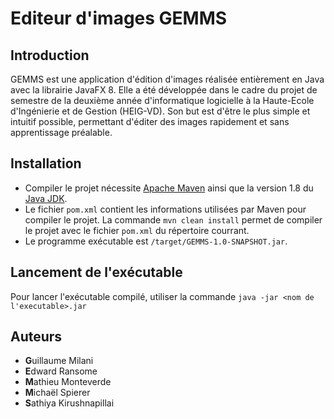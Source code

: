 # Editeur d'images GEMMS
## Introduction
GEMMS est une application d'édition d'images réalisée entièrement en Java avec la librairie JavaFX 8. Elle a été développée dans le cadre du projet de semestre de la deuxième année d'informatique logicielle à la Haute-Ecole d'Ingénierie et de Gestion (HEIG-VD). Son but est d'être le plus simple et intuitif possible, permettant d'éditer des images rapidement et sans apprentissage préalable.

## Installation
* Compiler le projet nécessite [Apache Maven](https://maven.apache.org/download.cgi) ainsi que la version 1.8 du [Java JDK](http://www.oracle.com/technetwork/pt/java/javase/downloads/jdk8-downloads-2133151.html).
* Le fichier `pom.xml` contient les informations utilisées par Maven pour compiler le projet. La commande `mvn clean install` permet de compiler le projet avec le fichier `pom.xml` du répertoire courrant.
* Le programme exécutable est `/target/GEMMS-1.0-SNAPSHOT.jar`.

## Lancement de l'exécutable
Pour lancer l'exécutable compilé, utiliser la commande `java -jar <nom de l'executable>.jar`


## Auteurs
 - **G**uillaume Milani
 - **E**dward Ransome
 - **M**athieu Monteverde
 - **M**ichaël Spierer
 - **S**athiya Kirushnapillai